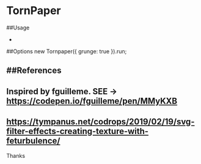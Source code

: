 # TornPaper

##Usage
<script src="https://cdn.jsdelivr.net/gh/happy358/TornPaper
/tornpaper.min.js"></script>
<script>
    new Tornpaper().run;
</script>
-
##Options
    new Tornpaper({
        grunge: true
    }).run;

##References
-
Inspired by fguilleme.
SEE -> https://codepen.io/fguilleme/pen/MMyKXB
-
https://tympanus.net/codrops/2019/02/19/svg-filter-effects-creating-texture-with-feturbulence/
-
Thanks
